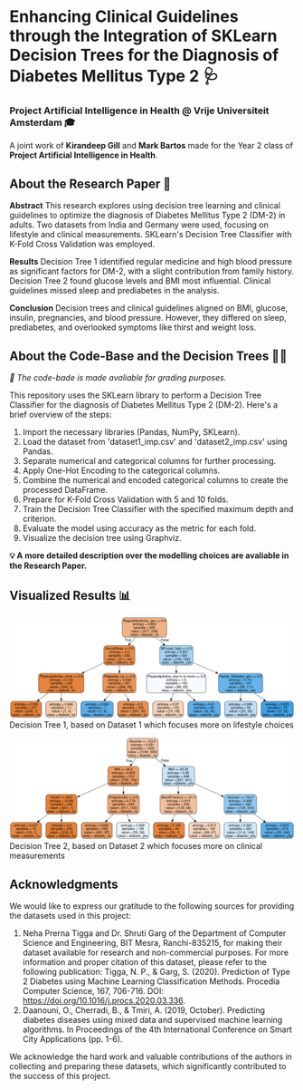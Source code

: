 # Enhancing Clinical Guidelines through the Integration of SKLearn Decision Trees for the Diagnosis of Diabetes Mellitus Type 2 🩺
### Project Artificial Intelligence in Health @ Vrije Universiteit Amsterdam 🎓

A joint work of **Kirandeep Gill** and **Mark Bartos** made for the Year 2 class of **Project Artificial Intelligence in Health**.

## About the Research Paper 📑

**Abstract**
This research explores using decision tree learning and clinical guidelines to optimize the diagnosis of Diabetes Mellitus Type 2 (DM-2) in adults. Two datasets from India and Germany were used, focusing on lifestyle and clinical measurements. SKLearn's Decision Tree Classifier with K-Fold Cross Validation was employed.

**Results**
Decision Tree 1 identified regular medicine and high blood pressure as significant factors for DM-2, with a slight contribution from family history. Decision Tree 2 found glucose levels and BMI most influential. Clinical guidelines missed sleep and prediabetes in the analysis.

**Conclusion**
Decision trees and clinical guidelines aligned on BMI, glucose, insulin, pregnancies, and blood pressure. However, they differed on sleep, prediabetes, and overlooked symptoms like thirst and weight loss.

## About the Code-Base and the Decision Trees 🧑‍💻
*📝 The code-bade is made avaliable for grading purposes.*

This repository uses the SKLearn library to perform a Decision Tree Classifier for the diagnosis of Diabetes Mellitus Type 2 (DM-2). Here's a brief overview of the steps:
1. Import the necessary libraries (Pandas, NumPy, SKLearn).
2. Load the dataset from 'dataset1_imp.csv' and 'dataset2_imp.csv' using Pandas.
3. Separate numerical and categorical columns for further processing.
4. Apply One-Hot Encoding to the categorical columns.
5. Combine the numerical and encoded categorical columns to create the processed DataFrame.
6. Prepare for K-Fold Cross Validation with 5 and 10 folds.
7. Train the Decision Tree Classifier with the specified maximum depth and criterion.
8. Evaluate the model using accuracy as the metric for each fold.
9. Visualize the decision tree using Graphviz.

**💡 A more detailed description over the modelling choices are avaliable in the Research Paper.**

## Visualized Results 📊

![Decision Tree 1](https://github.com/mrkbrts/vu-paih-group6/blob/6816141a23a9ccd0f96499dd187ccc7f06fbc1ea/Trees/tree1_age%20removed.png)
Decision Tree 1, based on Dataset 1 which focuses more on lifestyle choices

![Decision Tree 2](https://github.com/mrkbrts/vu-paih-group6/blob/6816141a23a9ccd0f96499dd187ccc7f06fbc1ea/Trees/tree2_age%20removed.png)
Decision Tree 2, based on Dataset 2 which focuses more on clinical measurements

## Acknowledgments

We would like to express our gratitude to the following sources for providing the datasets used in this project:

1. Neha Prerna Tigga and Dr. Shruti Garg of the Department of Computer Science and Engineering, BIT Mesra, Ranchi-835215, for making their dataset available for research and non-commercial purposes. For more information and proper citation of this dataset, please refer to the following publication:
Tigga, N. P., & Garg, S. (2020). Prediction of Type 2 Diabetes using Machine Learning Classification Methods. Procedia Computer Science, 167, 706-716. DOI: https://doi.org/10.1016/j.procs.2020.03.336.
2. Daanouni, O., Cherradi, B., & Tmiri, A. (2019, October). Predicting diabetes diseases using mixed data and supervised machine learning algorithms. In Proceedings of the 4th International Conference on Smart City Applications (pp. 1-6).

We acknowledge the hard work and valuable contributions of the authors in collecting and preparing these datasets, which significantly contributed to the success of this project.
